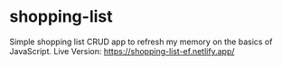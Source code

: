 # shopping-list

Simple shopping list CRUD app to refresh my memory on the basics of JavaScript.
Live Version:
https://shopping-list-ef.netlify.app/
